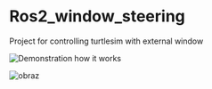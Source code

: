 # Ros2_window_steering
Project for controlling turtlesim with external window

![Demonstration how it works](https://raw.githubusercontent.com/AdamPolus/Ros2_window_steering/main/Screencast%20from%2006.02.2023%2023%5E%2546%5E%2510.web)

![obraz](https://user-images.githubusercontent.com/66425302/217104233-412d39f4-f8f7-439a-ac8f-964516cd9394.png)
